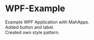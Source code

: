 # WPF-Example
Example WPF Application with MahApps.\
Added button and label.\
Created own style pattern.
